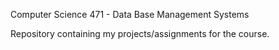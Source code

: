 Computer Science 471 - Data Base Management Systems

Repository containing my projects/assignments for the course.
